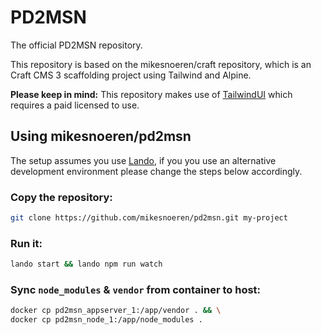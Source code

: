 # PD2MSN
The official PD2MSN repository.

This repository is based on the mikesnoeren/craft repository, which is an Craft CMS 3 scaffolding project using Tailwind and Alpine. 

**Please keep in mind:** This repository makes use of [TailwindUI](https://tailwindui.com/) which requires a paid licensed to use.

## Using mikesnoeren/pd2msn
The setup assumes you use [Lando](https://github.com/lando/lando), if you you use an alternative development environment please change the steps below accordingly.

### Copy the repository:
```bash
git clone https://github.com/mikesnoeren/pd2msn.git my-project
``` 

### Run it:
```bash
lando start && lando npm run watch
```

### Sync `node_modules` & `vendor` from container to host:
```bash
docker cp pd2msn_appserver_1:/app/vendor . && \
docker cp pd2msn_node_1:/app/node_modules .
```